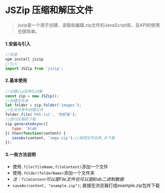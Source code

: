 # JSZip 压缩和解压文件

> jszip是一个用于创建、读取和编辑.zip文件的JavaScript库，且API的使用也很简单。

#### 1.安装与引入

```js
//安装
npm install jszip
//引入
import JSZip from 'jszip';
```

#### 2.基本使用

```js
//创建zip实例化对象
const zip = new JSZip();
//创建文件夹
let folder = zip.folder('images');
//在文件夹中创建文件
folder.file('hhh.txt', '你好安');
//进行压缩和下载
zip.generateAsync({
   type: 'blob'
}).then(function(content) {
   saveAs(content, 'imgs.zip');//指明文件名称,并下载
});
```



#### 3.一些方法说明

- 使用`.file(fileName,fileContent)`添加一个文件
- 使用`.folder(folderName)`添加一个文件夹
- *注：`fileContent`可以是File文件也可以是Blob二进制数据*
- `saveAs(content, "example.zip")`; 直接在浏览器打成example.zip包并下载

